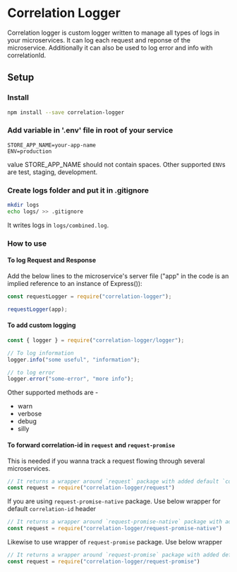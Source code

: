 
# Correlation Logger

Correlation logger is custom logger written to manage all types of logs in your microservices.
It can log each request and reponse of the microservice. 
Additionally it can also be used to log error and info with correlationId.

## Setup

### Install

```bash
npm install --save correlation-logger
```

### Add variable in '.env' file in root of your service

```
STORE_APP_NAME=your-app-name
ENV=production
```

value STORE_APP_NAME should not contain spaces.
Other supported `ENV`s are test, staging, development.

### Create logs folder and put it in .gitignore

```bash
mkdir logs
echo logs/ >> .gitignore
```

It writes logs in `logs/combined.log`.

### How to use

#### To log Request and Response

Add the below lines to the microservice's server file ("app" in the code is an implied reference to an instance of Express()):  

```javascript
const requestLogger = require("correlation-logger");  

requestLogger(app);  
```

#### To add custom logging

```javascript
const { logger } = require("correlation-logger/logger");  

// To log information
logger.info("some useful", "information");

// to log error
logger.error("some-error", "more info");
```

Other supported methods are -

- warn
- verbose
- debug
- silly

#### To forward correlation-id in `request` and `request-promise`

This is needed if you wanna track a request flowing through several microservices.

```javascript
// It returns a wrapper around `request` package with added default `correlation-id` header
const request = require("correlation-logger/request")
```

If you are using `request-promise-native` package. Use below wrapper for default `correlation-id` header

```javascript
// It returns a wrapper around `request-promise-native` package with added default correlation-id header
const request = require("correlation-logger/request-promise-native")
```

Likewise to use wrapper of `request-promise` package. Use below wrapper

```javascript
// It returns a wrapper around `request-promise` package with added default correlation-id header
const request = require("correlation-logger/request-promise")
```
